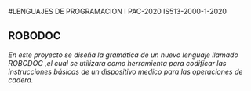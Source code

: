 #LENGUAJES DE PROGRAMACION I PAC-2020  IS513-2000-1-2020

## ROBODOC

_En este proyecto se  diseña la gramática de un nuevo lenguaje llamado *ROBODOC* ,el cual se utilizara como herramienta para codificar las instrucciones básicas de un dispositivo medico para las operaciones de cadera._

